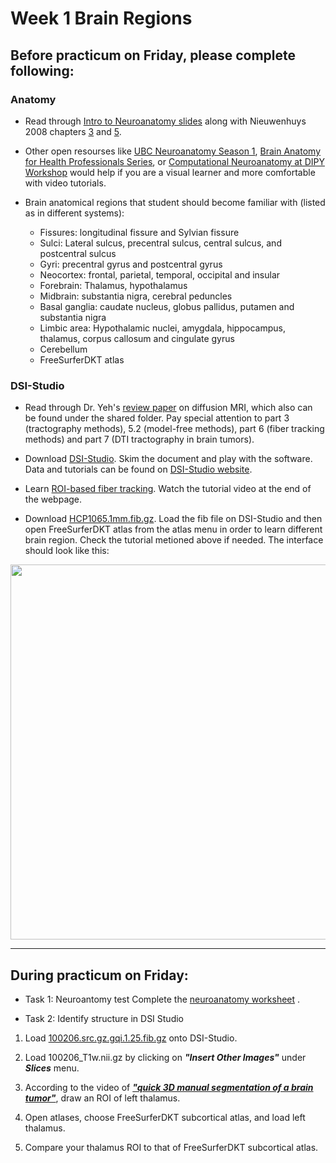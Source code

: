 # Week 1 Brain Regions

## Before practicum on Friday, please complete following:

### Anatomy

- Read through [Intro to Neuroanatomy slides](https://drive.google.com/file/d/1HPWgLRGzq_l_V7UDE8PC2hVZSaLnawOr/view?usp=sharing) along with Nieuwenhuys 2008 chapters [3](https://drive.google.com/file/d/1r-MC1X7mnUOC2H4Or91BR6y2AQlZs-Dt/view?usp=sharing) and [5](https://drive.google.com/file/d/1-36-KH6Ejxe8s4m9isibjJ2HAGSkEeK2/view?usp=sharing).

- Other open resourses like [UBC Neuroanatomy Season 1](https://www.youtube.com/watch?v=xB7rXw_3gVY&t=104s), [Brain Anatomy for Health Professionals Series](https://www.youtube.com/watch?v=_aCCsRCw78g&list=PLp9HSlEm97VXyQ32Uwjfz3dpmQ8nl63zJ&index=1&t=539s), or [Computational Neuroanatomy at DIPY Workshop](https://www.youtube.com/watch?v=0gffgCBDOfk) would help if you are a visual learner and more comfortable with video tutorials.

- Brain anatomical regions that student should become familiar with (listed as in different systems):
    - Fissures: longitudinal fissure and Sylvian fissure
    - Sulci: Lateral sulcus, precentral sulcus, central sulcus, and postcentral sulcus
    - Gyri: precentral gyrus and postcentral gyrus
    - Neocortex: frontal, parietal, temporal, occipital and insular
    - Forebrain: Thalamus, hypothalamus
    - Midbrain: substantia nigra, cerebral peduncles
    - Basal ganglia: caudate nucleus, globus pallidus, putamen and substantia nigra
    - Limbic area: Hypothalamic nuclei, amygdala, hippocampus, thalamus, corpus callosum and cingulate gyrus
    - Cerebellum  
    - FreeSurferDKT atlas

### DSI-Studio

- Read through Dr. Yeh's [review paper](Materials/paper/review.pdf) on diffusion MRI, which also can be found under the shared folder. Pay special attention to part 3 (tractography methods), 5.2 (model-free methods), part 6 (fiber tracking methods) and part 7 (DTI tractography in brain tumors).

- Download [DSI-Studio](http://dsi-studio.labsolver.org/). Skim the document and play with the software. Data and tutorials can be found on [DSI-Studio website](http://dsi-studio.labsolver.org/).

- Learn [ROI-based fiber tracking](http://dsi-studio.labsolver.org/doc/gui_t3_roi_tracking.html). Watch the tutorial video at the end of the webpage.

- Download [HCP1065.1mm.fib.gz](https://zenodo.org/record/6324701/files/HCP1065.2mm.fib.gz?download=1). Load the fib file on DSI-Studio and then open FreeSurferDKT atlas from the atlas menu in order to learn different brain region. Check the tutorial metioned above if needed. The interface should look like this:

<img src="https://user-images.githubusercontent.com/275569/149856392-53f31245-4c58-47f0-8347-57960a2a6b04.png" width="600">


---


## During practicum on Friday:

- Task 1: Neuroantomy test
Complete the [neuroanatomy worksheet](/Materials/HM1.pdf) . 


- Task 2: Identify structure in DSI Studio

1. Load [100206.src.gz.gqi.1.25.fib.gz](https://zenodo.org/record/6307812/files/100206.src.gz.gqi.1.7.fib.gz) onto DSI-Studio.

2. Load 100206_T1w.nii.gz by clicking on ***"Insert Other Images"*** under ***Slices*** menu.

3. According to the video of ***["quick 3D manual segmentation of a brain tumor"](https://www.youtube.com/watch?v=ZkWBU_qnaKg&t=1s)***, draw an ROI of left thalamus.

4. Open atlases, choose FreeSurferDKT subcortical atlas, and load left thalamus.

5. Compare your thalamus ROI to that of FreeSurferDKT subcortical atlas.

